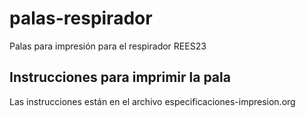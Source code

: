 # palas-respirador
Palas para impresión para el respirador REES23

## Instrucciones para imprimir la pala

Las instrucciones están en el archivo especificaciones-impresion.org

